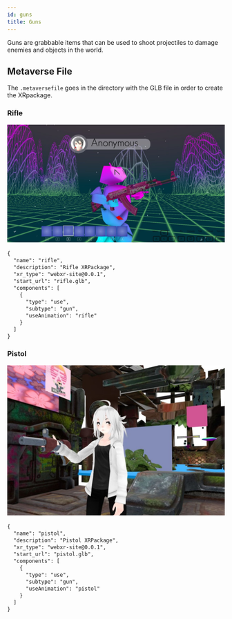 ```yaml
---
id: guns 
title: Guns
---
```


Guns are grabbable items that can be used to shoot projectiles to damage enemies and objects in the world.


## Metaverse File

The `.metaversefile` goes in the directory with the GLB file in order to create the XRpackage.

### Rifle

![](/img/rifle.jpg)


```
{
  "name": "rifle",
  "description": "Rifle XRPackage",
  "xr_type": "webxr-site@0.0.1",
  "start_url": "rifle.glb",
  "components": [
    {
      "type": "use",
      "subtype": "gun",
      "useAnimation": "rifle"
    }
  ]
}
```

### Pistol

![](/img/pistol.jpg) 

```
{
  "name": "pistol",
  "description": "Pistol XRPackage",
  "xr_type": "webxr-site@0.0.1",
  "start_url": "pistol.glb",
  "components": [
    {
      "type": "use",
      "subtype": "gun",
      "useAnimation": "pistol"
    }
  ]
}
```